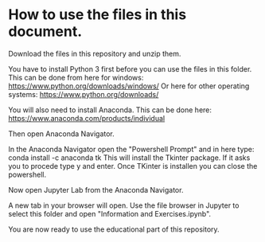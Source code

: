 # How to use the files in this document.

Download the files in this repository and unzip them. 

You have to install Python 3 first before you can use the files in this folder.
This can be done from here for windows: https://www.python.org/downloads/windows/
Or here for other operating systems: https://www.python.org/downloads/

You will also need to install Anaconda.
This can be done here: https://www.anaconda.com/products/individual

Then open Anaconda Navigator.

In the Anaconda Navigator open the "Powershell Prompt" and in here type: conda install -c anaconda tk
This will install the Tkinter package. If it asks you to procede type y and enter.
Once TKinter is installen you can close the powershell.

Now open Jupyter Lab from the Anaconda Navigator.

A new tab in your browser will open. Use the file browser in Jupyter to select this folder and open "Information and Exercises.ipynb".

You are now ready to use the educational part of this repository.
